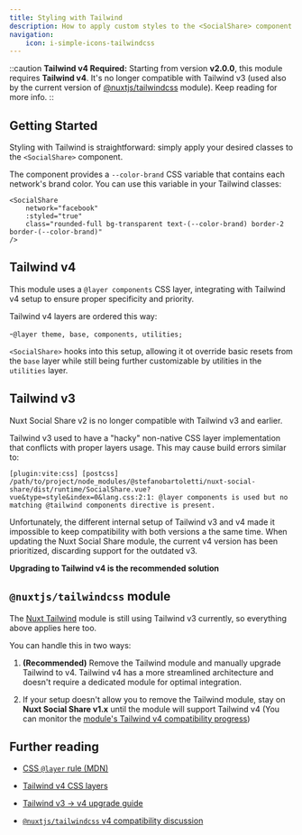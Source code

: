 ```yaml
---
title: Styling with Tailwind
description: How to apply custom styles to the <SocialShare> component with Tailwind.
navigation:
    icon: i-simple-icons-tailwindcss
---
```


::caution
**Tailwind v4 Required:** Starting from version **v2.0.0**, this module requires **Tailwind v4**. It's no longer compatible with Tailwind v3 (used also by the current version of [@nuxtjs/tailwindcss](https://nuxt.com/modules/tailwindcss) module). Keep reading for more info.
::

## Getting Started

Styling with Tailwind is straightforward: simply apply your desired classes to the `<SocialShare>` component.

The component provides a `--color-brand` CSS variable that contains each network's brand color. You can use this variable in your Tailwind classes:

```vue
<SocialShare
    network="facebook"
    :styled="true"
    class="rounded-full bg-transparent text-(--color-brand) border-2 border-(--color-brand)"
/>
```

## Tailwind v4

This module uses a `@layer components` CSS layer, integrating with Tailwind v4 setup to ensure proper specificity and priority.

Tailwind v4 layers are ordered this way:

-`@layer theme, base, components, utilities;`

`<SocialShare>` hooks into this setup, allowing it ot override basic resets from the `base` layer while still being further customizable by utilities in the `utilities` layer.

## Tailwind v3

Nuxt Social Share v2 is no longer compatible with Tailwind v3 and earlier.

Tailwind v3 used to have a "hacky" non-native CSS layer implementation that conflicts with proper layers usage. This may cause build errors similar to:

```
[plugin:vite:css] [postcss] /path/to/project/node_modules/@stefanobartoletti/nuxt-social-share/dist/runtime/SocialShare.vue?vue&type=style&index=0&lang.css:2:1: @layer components is used but no matching @tailwind components directive is present.
```

Unfortunately, the different internal setup of Tailwind v3 and v4 made it impossible to keep compatibility with both versions a the same time. When updating the Nuxt Social Share module, the current v4 version has been prioritized, discarding support for the outdated v3.

**Upgrading to Tailwind v4 is the recommended solution**

## `@nuxtjs/tailwindcss` module

The [Nuxt Tailwind](https://nuxt.com/modules/tailwindcss) module is still using Tailwind v3 currently, so everything above applies here too.

You can handle this in two ways:

1. **(Recommended)** Remove the Tailwind module and manually upgrade Tailwind to v4. Tailwind v4 has a more streamlined architecture and doesn't require a dedicated module for optimal integration.

2. If your setup doesn't allow you to remove the Tailwind module, stay on **Nuxt Social Share v1.x** until the module will support Tailwind v4 (You can monitor the [module's Tailwind v4 compatibility progress](https://github.com/nuxt-modules/tailwindcss/issues/919))

## Further reading

- [CSS `@layer` rule (MDN)](https://developer.mozilla.org/en-US/docs/Web/CSS/@layer)
- [Tailwind v4 CSS layers](https://tailwindcss.com/blog/tailwindcss-v4#designed-for-the-modern-web)
- [Tailwind v3 → v4 upgrade guide](https://tailwindcss.com/docs/upgrade-guide)

- [`@nuxtjs/tailwindcss` v4 compatibility discussion](https://github.com/nuxt-modules/tailwindcss/issues/919)
